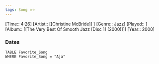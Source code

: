 ```yaml
---
tags: Song ⭐⭐ 
---
```

[Time:: 4:26]
[Artist:: [[Christine McBride]] ]
[Genre:: Jazz]
[Played:: ]
[Album:: [[The Very Best Of Smooth Jazz [Disc 1] (2000)]]]
[Year:: 2000]
### Dates
````dataview
TABLE Favorite_Song
WHERE Favorite_Song = "Aja"
````